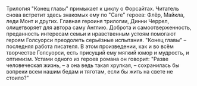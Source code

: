<!--2015-12-07 20:34:52-->
Трилогия "Конец главы" примыкает к циклу о Форсайтах. Читатель снова встретит здесь знакомых ему по "Саге" героев: Флёр, Майкла, леди Монт и других. Главная героиня трилогии, Динни Черрел, олицетворяет для автора саму Англию. Доброта и самоотверженность, преданность интересам семьи и нравственным устоям помогают героям Голсуорси преодолеть серьёзные испытания. "Конец главы" – последняя работа писателя. В этом произведении, как и во всём творчестве Голсуорси, есть присущий ему мягкий юмор и мудрость, и оптимизм. Устами одного из героев романа он говорит: "Разве человеческая жизнь, – а она ведь такая хрупкая, – сохранилась бы вопреки всем нашим бедам и тяготам, если бы жить на свете не стоило?"